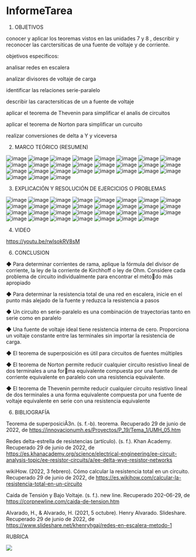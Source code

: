 # InformeTarea


1. OBJETIVOS

conocer  y aplicar los teoremas vistos en las unidades 7 y 8 , describir y reconocer las carctersiticas de una fuente de voltaje y de corriente.

objetivos especificos:

analisar redes en escalera

analizar divisores de voltaje de carga

identificar las relaciones serie-paralelo

describir las caractersiticas de un a fuente de voltaje 

aplicar el teorema de Thevenin para simplificar el analis de circuitos 

aplicar el teorema de Norton para simplificar un curcuito 

realizar conversiones de delta a Y y viceversa 

2. MARCO TEÓRICO (RESUMEN)

![image](https://user-images.githubusercontent.com/105679480/176767363-f99d3159-786d-4286-9c89-2200845707f9.png)
![image](https://user-images.githubusercontent.com/105679480/176767414-f88852c4-fa95-4ca7-a84d-9702f47071c9.png)
![image](https://user-images.githubusercontent.com/105679480/176767484-adde0aff-8558-4bae-8304-4708664717b1.png)
![image](https://user-images.githubusercontent.com/105679480/176767533-2b811fb8-343a-4944-951c-6b0ca0e636ab.png)
![image](https://user-images.githubusercontent.com/105679480/176767676-d62aa5d2-c518-4edb-8549-f781cc47f363.png)
![image](https://user-images.githubusercontent.com/105679480/176767743-9fa8ab65-7eff-4d9e-9193-e88f80f6c693.png)
![image](https://user-images.githubusercontent.com/105679480/176767821-905f6456-1fe3-4cf5-bd2f-e05ddbbf5bd6.png)
![image](https://user-images.githubusercontent.com/105679480/176767859-668da438-ee20-43fe-a8a0-3237aae43d04.png)
![image](https://user-images.githubusercontent.com/105679480/176767974-8ba887e9-ad56-4fe7-bfe4-8ae4032cf972.png)
![image](https://user-images.githubusercontent.com/105679480/176768044-7647a7ee-e16e-4c07-bc10-40a3476042f7.png)
![image](https://user-images.githubusercontent.com/105679480/176768083-8a248383-701c-4e3c-8ece-116b8b36f954.png)
![image](https://user-images.githubusercontent.com/105679480/176768126-a5735f37-3e41-4135-8e2b-ed6706510af6.png)
![image](https://user-images.githubusercontent.com/105679480/176768164-c4db0701-17e0-4754-8ba7-970b387b7ca5.png)
![image](https://user-images.githubusercontent.com/105679480/176768210-53b7cf4c-c4d6-466c-8c1c-ff6990b8fff0.png)
![image](https://user-images.githubusercontent.com/105679480/176768246-5a3f596a-a7e2-4414-9519-75ed8b4195c4.png)
![image](https://user-images.githubusercontent.com/105679480/176768281-64faf645-04fc-4b89-8a93-76623f90b482.png)
![image](https://user-images.githubusercontent.com/105679480/176768327-f397f368-3363-4cb5-86a8-c1e7071239d1.png)
![image](https://user-images.githubusercontent.com/105679480/176768366-44aad647-e599-46d6-a609-b4f89717d940.png)
![image](https://user-images.githubusercontent.com/105679480/176768408-23dfe52c-f04a-496f-bd00-d3a5b78a06a4.png)
![image](https://user-images.githubusercontent.com/105679480/176768446-ab91a72c-8968-4f9b-9eb3-e61afad3e65a.png)
![image](https://user-images.githubusercontent.com/105679480/176768565-8edbd6f2-693b-42fc-9932-5ba951dd745c.png)
![image](https://user-images.githubusercontent.com/105679480/176768598-e249ba91-8316-48c1-8f54-50f1340a0cc9.png)
![image](https://user-images.githubusercontent.com/105679480/176768634-8841f41f-9140-47c1-b33e-841b68b825a3.png)
![image](https://user-images.githubusercontent.com/105679480/176768691-11d5928c-ed30-43b5-bd90-9324f622ac12.png)
![image](https://user-images.githubusercontent.com/105679480/176768772-113e8dd1-895f-4f03-9aee-c565a58f4c81.png)
![image](https://user-images.githubusercontent.com/105679480/176768823-74df823a-ce20-4037-98ab-99c45073a69a.png)
![image](https://user-images.githubusercontent.com/105679480/176768915-467781c9-02a9-4346-bc6e-b6a6cc65e6ae.png)


3. EXPLICACIÓN Y RESOLUCIÓN DE EJERCICIOS O PROBLEMAS


![image](https://user-images.githubusercontent.com/105679480/176825814-4514d094-e78b-4492-86a1-fcc7b941431f.png)
![image](https://user-images.githubusercontent.com/105679480/176825827-e8693bcc-d163-44a7-b449-9c774abf3dac.png)
![image](https://user-images.githubusercontent.com/105679480/176825899-e8541604-78b0-4c67-b305-1064b0ade442.png)
![image](https://user-images.githubusercontent.com/105679480/176825939-eb202483-e48f-418f-99cf-f0d4fbb32aca.png)
![image](https://user-images.githubusercontent.com/105679480/176825872-b89bc748-1065-4e0b-908d-c1bd3f71c723.png)
![image](https://user-images.githubusercontent.com/105679480/176825975-c08be31c-477c-4326-b265-2cde2e3ae49c.png)
![image](https://user-images.githubusercontent.com/105679480/176826058-8da4ba57-1bf2-44f5-87dc-ee6e93b5f842.png)
![image](https://user-images.githubusercontent.com/105679480/176826079-4fb3d736-8813-486b-9f58-3d5b260d6a53.png)
![image](https://user-images.githubusercontent.com/105679480/176826123-6685fa08-f2cf-44eb-bf5d-fdf386f53f5a.png)
![image](https://user-images.githubusercontent.com/105679480/176826149-d4370a81-a99f-4875-8820-cf32ba3d436c.png)
![image](https://user-images.githubusercontent.com/105679480/176826191-26b1c57e-9e3c-4181-98c5-0dce7849a820.png)
![image](https://user-images.githubusercontent.com/105679480/176826211-98f42e15-7d9d-4fca-a856-82a399e7a9a3.png)
![image](https://user-images.githubusercontent.com/105679480/176826238-691feeb1-3fc3-4648-b6d2-345441182853.png)
![image](https://user-images.githubusercontent.com/105679480/176826335-e407c7c2-8a86-4dab-b122-8402a7d24d04.png)
![image](https://user-images.githubusercontent.com/105679480/176826366-85b49127-ce1c-4fd6-9b68-4fbb1bb1bd32.png)
![image](https://user-images.githubusercontent.com/105679480/176826396-413ce9f4-3363-4cac-a5b1-75258e15a607.png)
![image](https://user-images.githubusercontent.com/105679480/176826427-70ecf4d7-ceae-4672-ba30-ed5d2ffb2745.png)
![image](https://user-images.githubusercontent.com/105679480/176826458-139493aa-b9d6-4416-92dc-09e12cb2f239.png)
![image](https://user-images.githubusercontent.com/105679480/176826497-96204680-1384-4388-8825-ed8f00af1d8b.png)
![image](https://user-images.githubusercontent.com/105679480/176826529-77f151fc-d374-45d3-84af-8b760be6052e.png)
![image](https://user-images.githubusercontent.com/105679480/176826589-a2f032d8-beb7-4f97-bbe3-b58f8f6baee2.png)
![image](https://user-images.githubusercontent.com/105679480/176826633-fc1da4bd-bd81-4561-ae61-bd2bb78e49f9.png)
![image](https://user-images.githubusercontent.com/105679480/176826744-9253020d-480a-4781-b69a-e5adec1c065b.png)
![image](https://user-images.githubusercontent.com/105679480/176826783-73409331-6db7-49a5-b0ff-6f141d9dfe07.png)
![image](https://user-images.githubusercontent.com/105679480/176826817-a05a8fd2-7737-4d64-8ad5-8921ddfe8a90.png)
![image](https://user-images.githubusercontent.com/105679480/176826841-762dcef6-45af-4cf0-a967-2b09728bf80e.png)
![image](https://user-images.githubusercontent.com/105679480/176826877-c6044499-efcc-4d0d-b76f-7e89eee73f48.png)
![image](https://user-images.githubusercontent.com/105679480/176826955-367887ac-5ec4-49c8-a6f0-d68f93d11b44.png)
![image](https://user-images.githubusercontent.com/105679480/176826979-3422a9d6-41a7-4d8e-b2e1-261b11dc206f.png)
![image](https://user-images.githubusercontent.com/105679480/176827033-7daaf06c-fee2-4397-a5e6-0d3e6ed9bc7f.png)
![image](https://user-images.githubusercontent.com/105679480/176827061-b10ccd8f-be67-479e-8475-8f6113a95f7b.png)

4. VIDEO

https://youtu.be/rwlsokRV8sM

6. CONCLUSION

◆ Para determinar corrientes de rama, aplique la fórmula del divisor de corriente, la ley de la corriente de
Kirchhoff o ley de Ohm. Considere cada problema de circuito individualmente para encontrar el método más apropiado

◆ Para determinar la resistencia total de una red en escalera, inicie en el punto más alejado de la fuente y
reduzca la resistencia a pasos

◆ Un circuito en serie-paralelo es una combinación de trayectorias tanto en serie como en paralelo

◆ Una fuente de voltaje ideal tiene resistencia interna de cero. Proporciona un voltaje constante entre las
terminales sin importar la resistencia de carga.

◆ El teorema de superposición es útil para circuitos de fuentes múltiples


◆ El teorema de Norton permite reducir cualquier circuito resistivo lineal de dos terminales a una forma equivalente compuesta por una fuente de corriente equivalente en paralelo con una resistencia
equivalente.

◆ El teorema de Thevenin permite reducir cualquier circuito resistivo lineal de dos terminales a una forma
equivalente compuesta por una fuente de voltaje equivalente en serie con una resistencia equivalente


6. BIBLIOGRAFÍA

Teorema de superposiciÃ3n. (s. f.-b). teorema. Recuperado 29 de junio de 2022, de https://innovacionumh.es/Proyectos/P_19/Tema_1/UMH_05.htm

Redes delta-estrella de resistencias (artículo). (s. f.). Khan Academy. Recuperado 29 de junio de 2022, de https://es.khanacademy.org/science/electrical-engineering/ee-circuit-analysis-topic/ee-resistor-circuits/a/ee-delta-wye-resistor-networks

wikiHow. (2022, 3 febrero). Cómo calcular la resistencia total en un circuito. Recuperado 29 de junio de 2022, de https://es.wikihow.com/calcular-la-resistencia-total-en-un-circuito

Caída de Tensión y Bajo Voltaje. (s. f.). new line. Recuperado 202–06-29, de https://corpnewline.com/caida-de-tension.htm

Alvarado, H., & Alvarado, H. (2021, 5 octubre). Henry Alvarado. Slideshare. Recuperado 29 de junio de 2022, de https://www.slideshare.net/khenryhgaj/redes-en-escalera-metodo-1

RUBRICA


![](https://github.com/doalulema/InformeTarea/blob/main/Tarea.png)
